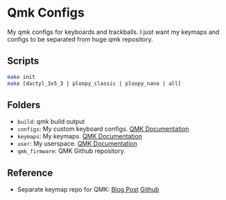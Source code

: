 # Qmk Configs

My qmk configs for keyboards and trackballs.
I just want my keymaps and configs to be separated from huge qmk repository.

## Scripts

```sh
make init
make [dactyl_3x5_3 | ploopy_classic | ploopy_nano | all]
```

## Folders

- `build`: qmk build output
- `configs`: My custom keyboard configs. [QMK Documentation](https://docs.qmk.fm/#/config_options)
- `keymaps`: My keymaps. [QMK Documentation](https://docs.qmk.fm/#/keymap)
- `user`: My userspace. [QMK Documentation](https://docs.qmk.fm/#/feature_userspace)
- `qmk_firmware`: QMK Github repository.

## Reference

- Separate keymap repo for QMK: [Blog Post](https://github.com/patrick-elmquist/qmk-keymaps) [Github](https://github.com/patrick-elmquist/qmk-keymaps)